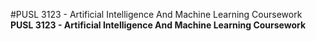 #PUSL 3123 - Artificial Intelligence And Machine Learning Coursework
<b>PUSL 3123 - Artificial Intelligence And Machine Learning Coursework</b>
